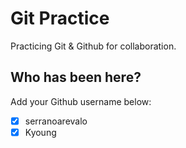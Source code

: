 # Git Practice

Practicing Git &amp; Github for collaboration.

## Who has been here?

Add your Github username below:

- [x] serranoarevalo
- [x] Kyoung
